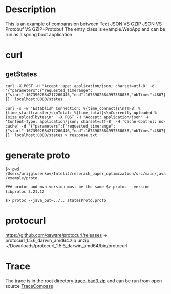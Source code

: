 # Description
This is an example of comparasion between Text JSON VS GZIP JSON VS Protobuf VS GZIP+Protobuf
The entry class is example.WebApp and can be run as a spring boot application


# curl
## getStates
`curl -X POST -H "Accept: ape: application/json; charset=utf-8' -d '{"parameters":{"requested_timerange":{"start":1673902684217260446,"end":1673902684997350038,"nbTimes":4807}}}' localhost:8080/states`

`curl -s -w 'Establish Connection: %{time_connect}s\nTTFB: %{time_starttransfer}s\nTotal: %{time_total}s\nCurrently uploaded %{size_upload}bytes\n'  -X POST -H "Accept: application/json" -H 'Content-Type: application/json; charset=utf-8' -H 'Cache-Control: no-cache' -d '{"parameters":{"requested_timerange":{"start":1673902684217260446,"end":1673902684997350038,"nbTimes":4807}}}' localhost:8080/states > response.txt`

# generate proto
`$> pwd /Users/urijglusenkov/InteliJ/reserach_paper_optimization/src/main/java/example/proto`

`### protoc and mvn version must be the same
$> protoc --version
libprotoc 3.21.12`

`$> protoc --java_out=../.. statesProto.proto`

# protocurl
https://github.com/qaware/protocurl/releases -> protocurl_1.5.6_darwin_amd64.zip
unzip
~/Downloads/protocurl_1.5.6_darwin_amd64/bin/protocurl

# Trace
The trace is in the root directory [trace-bad3.zip](https://github.com/Arxemond777/protobuf_java_js_jmeter/blob/master/trace-bad3.zip) and can be run from open source [TraceCompass](https://www.eclipse.org/tracecompass/)

